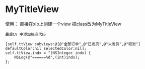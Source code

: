 # MyTitleView
 使用：
    直接在xib上创建一个view 把class改为MyTitleView
    
    最后CV 中添加相应代码
    
    [self.ttView subviews:@[@"全部订单",@"已发货",@"未发货",@"取消"] defaultColor:nil selectedColor:nil];
    self.ttView.indx = ^(NSInteger indx) {
        NSLog(@"======%d",(int)indx);
    };
